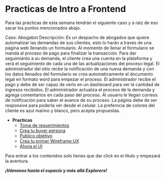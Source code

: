 # Practicas de Intro a Frontend

Para las practicas de esta semana tendrán el siguiente caso y a raiz de eso sacar los puntos mencionados abajo.

Caso: Abogabot
Descripción: Es un despacho de abogados que quiere automatizar las demandas de sus clientes, esto lo harán a traves de una página web llenando un formulario.
Al momento de llenar el formulario se manda al proceso de pago para finalizar la transacción.
Para dar seguimiento a su demanda, el cliente crea una cuenta en la plataforma y verá el seguimiento de cada una de las actualizaciones del proceso legal.
El administrador del sitio recbe la notificación de una nueva demanda y con los datos llenados del formulario se crea automaticamente el documento legal en formato word para empezar el proceso.
El administrador recibe el pago y debe de ser capaz de verlo en un dashboard para ver la cantidad de ingresos recibidos.
El administrador actualiza el proceso de la demanda y agrega comentarios en cada paso del proceso.
Al usuario le llegan correos de notificación para saber el avance de su proceso.
La página debe de ser responsive para poderla ver desde el celular.
La preferncia de colores del cliente es azul marino y blanco, pero acepta propuestas.


- **Practicas**
	- [Toma de requerimientos](./1.-requerimientos.md)
    - [Crea tu buyer persona](./2.-buyerPersona.md)
	- [Publico objetivo](./3.-publicoObjetivo.md)
	- [Crea tu primer Wireframe UX](./4.-wireframe.md)
	- [Ahora el UI](./5.-ui.md)

Para entrar a los contenidos solo tienes que dar click en el título y empezará la aventura.

***¡Vámonos hasta el espacio y más allá Explorers!***
